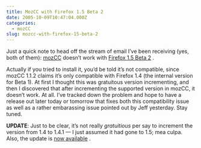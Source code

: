 ```yaml
---
title: MozCC with Firefox 1.5 Beta 2
date: 2005-10-09T10:47:04.000Z
categories:
  - mozCC
slug: mozcc-with-firefox-15-beta-2
---
```

Just a quick note to head off the stream of email I’ve been receiving (yes, both of them): [mozCC][1]  doesn’t work with [Firefox 1.5 Beta 2][2] .

Actually if you tried to install it, you’d be told it’s not compatible, since mozCC 1.1.2 claims it’s only compatible with Firefox 1.4 (the internal version for Beta 1). At first I thought this was gratuitous version incrementing, and then I discovered that after incrementing the supported version in mozCC, it doesn’t work. At all. I’ve tracked down the problem and hope to have a release out later today or tomorrow that fixes both this compatibility issue as well as a rather embarassing issue pointed out by Jeff yesterday. Stay tuned.

**<span class="caps">UPDATE</span>**: Just to be clear, it’s not really _gratuitious_ per say to increment the version from 1.4 to 1.4.1 — I just assumed it had gone to 1.5; mea culpa. Also, the update is [now available][3] .



 [1]: http://yergler.net/projects/mozcc
 [2]: http://www.mozilla.org/products/firefox/releases/1.5beta2.html
 [3]: http://yergler.net/blog/archives/2005/10/09/mozcc-113-for-firefox-15-beta-2
